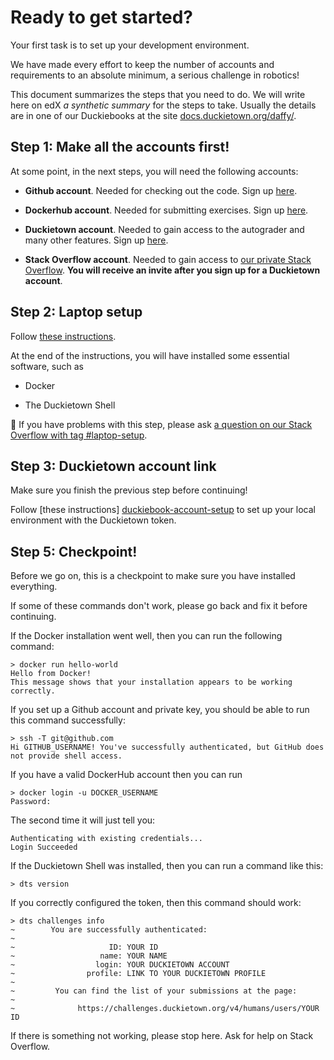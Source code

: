 # Ready to get started?

Your first task is to set up your development environment.

We have made every effort to keep the number of accounts and requirements to an absolute minimum, a serious challenge in robotics!

This document summarizes the steps that you need to do. We will write here on edX _a  synthetic summary_ for the steps to take. Usually the details are in one of our Duckiebooks at the site [docs.duckietown.org/daffy/](https://docs.duckietown.org/daffy/).


## Step 1: Make all the accounts first!

At some point, in the next steps, you will need the following accounts:

* **Github account**. Needed for checking out the code. Sign up [here][signup-github].

* **Dockerhub account**. Needed for submitting exercises. Sign up [here][signup-dockerhub].

* **Duckietown account**. Needed to gain access to the autograder and many other features. Sign up [here][signup-duckietown].

* **Stack Overflow account**. Needed to gain access to [our private Stack Overflow][stack-overflow-duckietown].  **You will receive an invite after you sign up for a Duckietown account**.


## Step 2: Laptop setup

Follow [these instructions][duckiebook-laptop-setup].

At the end of the instructions, you will have installed some essential software, such as

* Docker

* The Duckietown Shell

🤔 If you have problems with this step, please ask [a question on our Stack Overflow with tag #laptop-setup](https://stackoverflow.com/c/duckietown/questions/tagged/laptop-setup).

[duckiebook-laptop-setup]: https://docs.duckietown.org/daffy/opmanual_duckiebot/out/laptop_setup.html

## Step 3: Duckietown account link

Make sure you finish the previous step before continuing!

Follow [these instructions] [duckiebook-account-setup] to set up your local environment with the Duckietown token.

[duckiebook-account-setup]: https://docs.duckietown.org/daffy/opmanual_duckiebot/out/dt_account.html


## Step 5: Checkpoint!

Before we go on, this is a checkpoint to make sure you have installed everything.

If some of these commands don't work, please go back and fix it before continuing.

If the Docker installation went well, then you can run the following command:

    > docker run hello-world
    Hello from Docker!
    This message shows that your installation appears to be working correctly.

If you set up a Github account and private key, you should be able to run this command successfully:

    > ssh -T git@github.com
    Hi GITHUB_USERNAME! You've successfully authenticated, but GitHub does not provide shell access.

If you have a valid DockerHub account then you can run

    > docker login -u DOCKER_USERNAME
    Password:

The second time it will just tell you:

    Authenticating with existing credentials...
    Login Succeeded

If the Duckietown Shell was installed, then you can run a command like this:

    > dts version

If you correctly configured the token, then this command should work:

    > dts challenges info
    ~        You are successfully authenticated:
    ~
    ~                     ID: YOUR ID
    ~                   name: YOUR NAME
    ~                  login: YOUR DUCKIETOWN ACCOUNT
    ~                profile: LINK TO YOUR DUCKIETOWN PROFILE
    ~
    ~         You can find the list of your submissions at the page:
    ~
    ~              https://challenges.duckietown.org/v4/humans/users/YOUR ID


If there is something not working, please stop here. Ask for help on Stack Overflow.


[signup-github]: https://github.com/join
[signup-dockerhub]: https://hub.docker.com/signup
[signup-duckietown]: https://www.duckietown.org/site/register
[signup-stack-overflow]: https://stackoverflow.com/users/signup

[stack-overflow-duckietown]: https://stackoverflow.com/c/duckietown/
